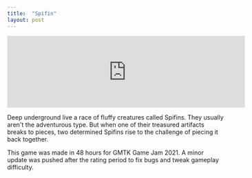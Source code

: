 ```yaml
---
title:  "Spifin"
layout: post
---
```


<iframe frameborder="0" src="https://itch.io/embed/1081576?dark=true" width="552" height="167"><a href="https://lunatic-games.itch.io/spifin">Spifin by Lunatic Games, JoeZlonicky</a></iframe>

Deep underground live a race of fluffy creatures called Spifins. They usually aren't the adventurous type. But when one of their treasured artifacts breaks to pieces, two determined Spifins rise to the challenge of piecing it back together.

This game was made in 48 hours for GMTK Game Jam 2021. A minor update was pushed after the rating period to fix bugs and tweak gameplay difficulty.